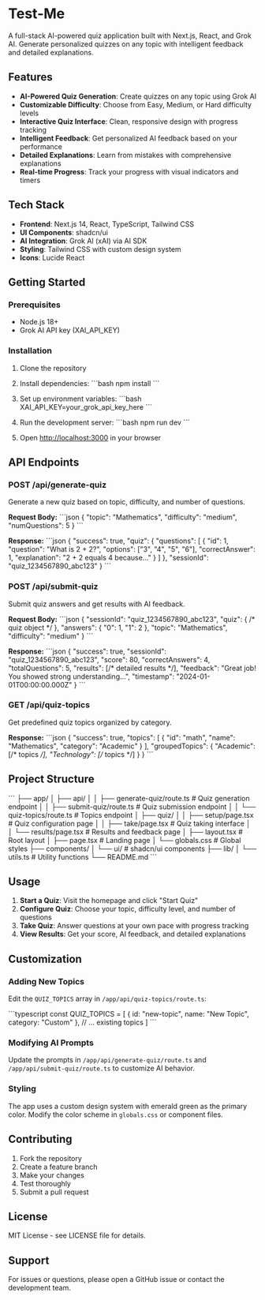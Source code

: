 # Test-Me

A full-stack AI-powered quiz application built with Next.js, React, and Grok AI. Generate personalized quizzes on any topic with intelligent feedback and detailed explanations.

## Features

- **AI-Powered Quiz Generation**: Create quizzes on any topic using Grok AI
- **Customizable Difficulty**: Choose from Easy, Medium, or Hard difficulty levels
- **Interactive Quiz Interface**: Clean, responsive design with progress tracking
- **Intelligent Feedback**: Get personalized AI feedback based on your performance
- **Detailed Explanations**: Learn from mistakes with comprehensive explanations
- **Real-time Progress**: Track your progress with visual indicators and timers

## Tech Stack

- **Frontend**: Next.js 14, React, TypeScript, Tailwind CSS
- **UI Components**: shadcn/ui
- **AI Integration**: Grok AI (xAI) via AI SDK
- **Styling**: Tailwind CSS with custom design system
- **Icons**: Lucide React

## Getting Started

### Prerequisites

- Node.js 18+ 
- Grok AI API key (XAI_API_KEY)

### Installation

1. Clone the repository
2. Install dependencies:
   \`\`\`bash
   npm install
   \`\`\`

3. Set up environment variables:
   \`\`\`bash
   XAI_API_KEY=your_grok_api_key_here
   \`\`\`

4. Run the development server:
   \`\`\`bash
   npm run dev
   \`\`\`

5. Open [http://localhost:3000](http://localhost:3000) in your browser

## API Endpoints

### POST /api/generate-quiz

Generate a new quiz based on topic, difficulty, and number of questions.

**Request Body:**
\`\`\`json
{
  "topic": "Mathematics",
  "difficulty": "medium",
  "numQuestions": 5
}
\`\`\`

**Response:**
\`\`\`json
{
  "success": true,
  "quiz": {
    "questions": [
      {
        "id": 1,
        "question": "What is 2 + 2?",
        "options": ["3", "4", "5", "6"],
        "correctAnswer": 1,
        "explanation": "2 + 2 equals 4 because..."
      }
    ]
  },
  "sessionId": "quiz_1234567890_abc123"
}
\`\`\`

### POST /api/submit-quiz

Submit quiz answers and get results with AI feedback.

**Request Body:**
\`\`\`json
{
  "sessionId": "quiz_1234567890_abc123",
  "quiz": { /* quiz object */ },
  "answers": { "0": 1, "1": 2 },
  "topic": "Mathematics",
  "difficulty": "medium"
}
\`\`\`

**Response:**
\`\`\`json
{
  "success": true,
  "sessionId": "quiz_1234567890_abc123",
  "score": 80,
  "correctAnswers": 4,
  "totalQuestions": 5,
  "results": [/* detailed results */],
  "feedback": "Great job! You showed strong understanding...",
  "timestamp": "2024-01-01T00:00:00.000Z"
}
\`\`\`

### GET /api/quiz-topics

Get predefined quiz topics organized by category.

**Response:**
\`\`\`json
{
  "success": true,
  "topics": [
    {
      "id": "math",
      "name": "Mathematics",
      "category": "Academic"
    }
  ],
  "groupedTopics": {
    "Academic": [/* topics */],
    "Technology": [/* topics */]
  }
}
\`\`\`

## Project Structure

\`\`\`
├── app/
│   ├── api/
│   │   ├── generate-quiz/route.ts    # Quiz generation endpoint
│   │   ├── submit-quiz/route.ts      # Quiz submission endpoint
│   │   └── quiz-topics/route.ts      # Topics endpoint
│   ├── quiz/
│   │   ├── setup/page.tsx           # Quiz configuration page
│   │   ├── take/page.tsx            # Quiz taking interface
│   │   └── results/page.tsx         # Results and feedback page
│   ├── layout.tsx                   # Root layout
│   ├── page.tsx                     # Landing page
│   └── globals.css                  # Global styles
├── components/
│   └── ui/                          # shadcn/ui components
├── lib/
│   └── utils.ts                     # Utility functions
└── README.md
\`\`\`

## Usage

1. **Start a Quiz**: Visit the homepage and click "Start Quiz"
2. **Configure Quiz**: Choose your topic, difficulty level, and number of questions
3. **Take Quiz**: Answer questions at your own pace with progress tracking
4. **View Results**: Get your score, AI feedback, and detailed explanations

## Customization

### Adding New Topics

Edit the `QUIZ_TOPICS` array in `/app/api/quiz-topics/route.ts`:

\`\`\`typescript
const QUIZ_TOPICS = [
  { id: "new-topic", name: "New Topic", category: "Custom" },
  // ... existing topics
]
\`\`\`

### Modifying AI Prompts

Update the prompts in `/app/api/generate-quiz/route.ts` and `/app/api/submit-quiz/route.ts` to customize AI behavior.

### Styling

The app uses a custom design system with emerald green as the primary color. Modify the color scheme in `globals.css` or component files.

## Contributing

1. Fork the repository
2. Create a feature branch
3. Make your changes
4. Test thoroughly
5. Submit a pull request

## License

MIT License - see LICENSE file for details.

## Support

For issues or questions, please open a GitHub issue or contact the development team.
